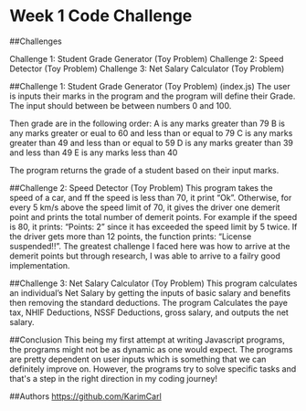 # Week 1 Code Challenge

##Challenges 

Challenge 1: Student Grade Generator (Toy Problem)
Challenge 2: Speed Detector (Toy Problem)
Challenge 3: Net Salary Calculator (Toy Problem)


##Challenge 1: Student Grade Generator (Toy Problem) (index.js)
The user is inputs their marks in the program and the program will define their Grade. 
The input should between be between numbers 0 and 100. 

Then grade are in the following order:
    A is any marks greater than 79
    B is any marks greater or eual to 60 and less than or equal to 79 
    C is any marks greater than 49 and less than or equal to 59
    D is any marks greater than 39 and less than 49
    E is any marks less than 40

The program returns the grade of a student based on their input marks.


##Challenge 2: Speed Detector (Toy Problem) 
This program takes the speed of a car, and ff the speed is less than 70, it print “Ok”. 
Otherwise, for every 5 km/s above the speed limit of 70, it gives the driver one demerit point and prints the total number of demerit points.
For example if the speed is 80, it prints: “Points: 2” since it has exceeded the speed limit by 5 twice.
If the driver gets more than 12 points, the function prints: “License suspended!!”.
The greatest challenge I faced here was how to arrive at the demerit points but through research, I was able to arrive to a failry good implementation.


##Challenge 3: Net Salary Calculator (Toy Problem)
This program calculates an individual’s Net Salary by getting the inputs of basic salary and benefits then removing the standard deductions.
The program Calculates the paye tax, NHIF Deductions, NSSF Deductions, gross salary, and outputs the net salary. 


##Conclusion
This being my first attempt at writing Javascript programs, the programs might not be as dynamic as one would expect. The programs are pretty dependent on user inputs which is something that we can definitely improve on. However, the programs try to solve specific tasks and that's a step in the right direction in my coding journey!

##Authors
https://github.com/KarimCarl